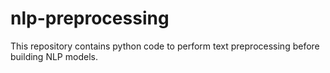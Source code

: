 # nlp-preprocessing

This repository contains python code to perform text preprocessing before building NLP models.